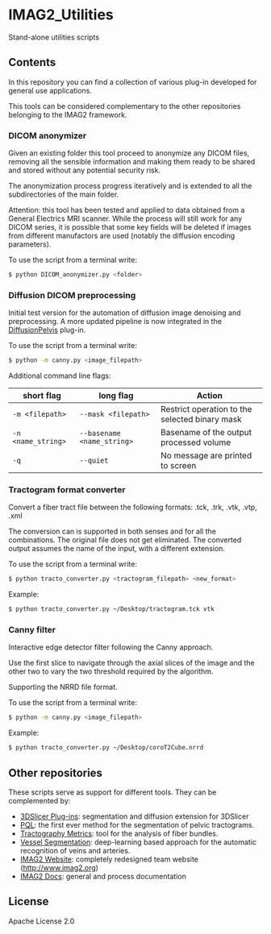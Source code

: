 # IMAG2_Utilities
Stand-alone utilities scripts

## Contents

In this repository you can find a collection of various plug-in developed for
general use applications.

This tools can be considered complementary to the other repositories belonging to the IMAG2 framework.

### DICOM anonymizer
Given an existing folder this tool proceed to anonymize any DICOM files, removing all the sensible information
and making them ready to be shared and stored without any potential security risk.

The anonymization process progress iteratively and is extended to all the subdirectories of the main folder.

Attention: this tool has been tested and applied to data obtained from a General Electrics MRI scanner. While the 
process will still work for any DICOM series, it is possible
that some key fields will be deleted if images from different manufactors are used (notably the diffusion encoding parameters).

To use the script from a terminal write:
```sh
$ python DICOM_anonymizer.py <folder>
```

### Diffusion DICOM preprocessing

Initial test version for the automation of diffusion image denoising and preprocessing. A more updated pipeline
is now integrated in the [DiffusionPelvis] plug-in.

To use the script from a terminal write:
```sh
$ python -m canny.py <image_filepath>
```

Additional command line flags:

| short flag | long flag | Action |
| ------ | ------ | ------ |
| ```-m <filepath>``` | ```--mask <filepath>``` | Restrict operation to the selected binary mask |
| ```-n <name_string>``` | ```--basename <name_string>``` | Basename of the output processed volume |
| ```-q``` | ```--quiet``` | No message are printed to screen |

### Tractogram format converter
Convert a fiber tract file between the following formats: .tck, .trk, .vtk, .vtp, .xml

The conversion can is supported in both senses and for all the combinations. The original file
does not get eliminated. The converted output assumes the name of the input, with a different extension.

To use the script from a terminal write:
```sh
$ python tracto_converter.py <tractogram_filepath> <new_format>
```

Example:
```sh
$ python tracto_converter.py ~/Desktop/tractogram.tck vtk
```

### Canny filter

Interactive edge detector filter following the Canny approach.

Use the first slice to navigate through the axial slices of the image and the other two to vary the two
threshold required by the algorithm.

Supporting the NRRD file format.

To use the script from a terminal write:
```sh
$ python -m canny.py <image_filepath>
```

Example:
```sh
$ python tracto_converter.py ~/Desktop/coroT2Cube.nrrd
```

## Other repositories

These scripts serve as support for different tools. They can be complemented by:
* [3DSlicer Plug-ins]: segmentation and diffusion extension for 3DSlicer
* [PQL]: the first ever method for the segmentation of pelvic tractograms.
* [Tractography Metrics]: tool for the analysis of fiber bundles.
* [Vessel Segmentation]: deep-learning based approach for the automatic recognition of veins and arteries.
* [IMAG2 Website]: completely redesigned team website (<http://www.imag2.org>)
* [IMAG2 Docs]: general and process documentation


 License
----

Apache License 2.0

[//]: #
   [3DSlicer Plug-ins]: <https://github.com/aledelmo/3DSlicer_Plugins>
   [PQL]: <https://github.com/aledelmo/PQL>
   [Tractography Metrics]: <https://github.com/aledelmo/TractographyMetrics>
   [Vessel Segmentation]: <https://github.com/aledelmo/VesselsSegmentation>
   [IMAG2 Utilities]: <https://github.com/aledelmo/IMAG2_Utilities>
   [IMAG2 Website]: <https://github.com/aledelmo/IMAG2_Website>
   [DiffusionPelvis]: <https://github.com/aledelmo/3DSlicer_Plugins/tree/master/DiffusionPelvis>
   [IMAG2 Docs]: <https://github.com/aledelmo/IMAG2_docs>
